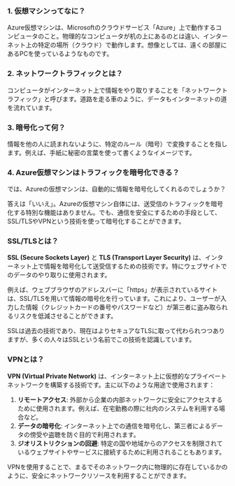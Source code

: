 ### 1. 仮想マシンってなに？

Azure仮想マシンは、Microsoftのクラウドサービス「Azure」上で動作するコンピュータのこと。物理的なコンピュータが机の上にあるのとは違い、インターネット上の特定の場所（クラウド）で動作します。想像としては、遠くの部屋にあるPCを使っているようなものです。

### 2. ネットワークトラフィックとは？

コンピュータがインターネット上で情報をやり取りすることを「ネットワークトラフィック」と呼びます。道路を走る車のように、データもインターネットの道を流れています。

### 3. 暗号化って何？

情報を他の人に読まれないように、特定のルール（暗号）で変換することを指します。例えば、手紙に秘密の言葉を使って書くようなイメージです。

### 4. Azure仮想マシンはトラフィックを暗号化できる？

では、Azureの仮想マシンは、自動的に情報を暗号化してくれるのでしょうか？

答えは「いいえ」。Azureの仮想マシン自体には、送受信のトラフィックを暗号化する特別な機能はありません。でも、通信を安全にするための手段として、SSL/TLSやVPNという技術を使って暗号化することができます。

### SSL/TLSとは？

**SSL (Secure Sockets Layer)** と **TLS (Transport Layer Security)** は、インターネット上で情報を暗号化して送受信するための技術です。特にウェブサイトでのデータのやり取りに使用されます。  

例えば、ウェブブラウザのアドレスバーに「https」が表示されているサイトは、SSL/TLSを用いて情報の暗号化を行っています。これにより、ユーザーが入力した情報（クレジットカードの番号やパスワードなど）が第三者に盗み取られるリスクを低減させることができます。

SSLは過去の技術であり、現在はよりセキュアなTLSに取って代わられつつありますが、多くの人々はSSLという名前でこの技術を認識しています。

### VPNとは？

**VPN (Virtual Private Network)** は、インターネット上に仮想的なプライベートネットワークを構築する技術です。主に以下のような用途で使用されます：

1. **リモートアクセス**: 外部から企業の内部ネットワークに安全にアクセスするために使用されます。例えば、在宅勤務の際に社内のシステムを利用する場合など。
2. **データの暗号化**: インターネット上での通信を暗号化し、第三者によるデータの傍受や盗聴を防ぐ目的で利用されます。
3. **ジオリストリクションの回避**: 特定の国や地域からのアクセスを制限されているウェブサイトやサービスに接続するために利用されることもあります。

VPNを使用することで、まるでそのネットワーク内に物理的に存在しているかのように、安全にネットワークリソースを利用することができます。